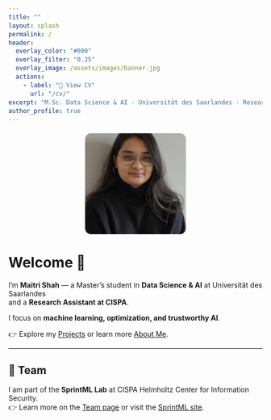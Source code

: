 ```yaml
---
title: ""
layout: splash
permalink: /
header:
  overlay_color: "#000"
  overlay_filter: "0.25"
  overlay_image: /assets/images/banner.jpg
  actions:
    - label: "📄 View CV"
      url: "/cv/"
excerpt: "M.Sc. Data Science & AI · Universität des Saarlandes · Research Assistant at CISPA"
author_profile: true
---
```


<img src="/assets/images/profile.jpg" alt="Maitri Shah" width="200" height="200" style="object-fit: cover; border-radius: 12px; margin: 20px auto; display: block;" />

# Welcome 👋

I’m **Maitri Shah** — a Master’s student in **Data Science & AI** at Universität des Saarlandes  
and a **Research Assistant at CISPA**.  

I focus on **machine learning, optimization, and trustworthy AI**.  

👉 Explore my [Projects](/projects/) or learn more [About Me](/about/).

---

## 🤝 Team  

I am part of the **SprintML Lab** at CISPA Helmholtz Center for Information Security.  
👉 Learn more on the [Team page](/team/) or visit the [SprintML site](https://sprintml.com/team/).
